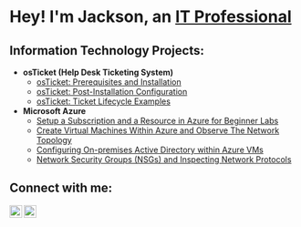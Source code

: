 ### <h1>Hey! I'm Jackson, an <a href="https://www.linkedin.com/in/jackson-malmstrom-a38080233/">IT Professional</a></h1>

<h2> Information Technology Projects:</h2>

- <b>osTicket (Help Desk Ticketing System)</b>
  - [osTicket: Prerequisites and Installation](https://github.com/jacksonmalms/osticket-prereqs)
  - [osTicket: Post-Installation Configuration](https://github.com/jacksonmalms/post-install-config)
  - [osTicket: Ticket Lifecycle Examples](https://github.com/jacksonmalms/ticket-lifecycle)
- <b>Microsoft Azure</b>
  - [Setup a Subscription and a Resource in Azure for Beginner Labs](https://github.com/jacksonmalms/setup-azure-sub-and-resource)
  - [Create Virtual Machines Within Azure and Observe The Network Topology](https://github.com/jacksonmalms/create-azure-vm)
  - [Configuring On-premises Active Directory within Azure VMs](https://github.com/jacksonmalms/configure-ad)
  - [Network Security Groups (NSGs) and Inspecting Network Protocols](https://github.com/jacksonmalms/azure-network-protocols)

<h2> Connect with me:</h2>

[<img align="left" alt="Josh | Twitter" width="22px" src="https://cdn.jsdelivr.net/npm/simple-icons@v3/icons/twitter.svg" />][twitter]
[<img align="left" alt="Josh | LinkedIn" width="22px" src="https://cdn.jsdelivr.net/npm/simple-icons@v3/icons/linkedin.svg" />][linkedin]

[twitter]: https://twitter.com/jackson_malms
[linkedin]: https://www.linkedin.com/in/jackson-malmstrom-a38080233/
